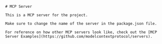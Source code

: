 
    # MCP Server

    This is a MCP server for the project.

    Make sure to change the name of the server in the package.json file.

    For reference on how other MCP servers look like, check out the [MCP Server Examples](https://github.com/modelcontextprotocol/servers).
    